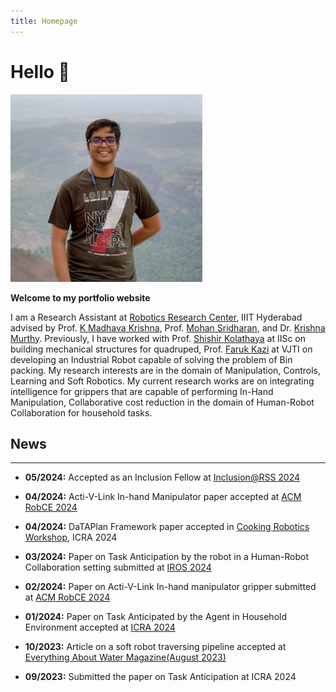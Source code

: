 ```yaml
---
title: Homepage
---
```


# Hello 👋

<img src="/images/site_img.jpg" height="300px">
<!-- [Example_image](/static/profile_pic.png) -->

**Welcome to my portfolio website**

I am a Research Assistant at [Robotics Research Center](https://robotics.iiit.ac.in/), IIIT Hyderabad advised by Prof. [K Madhava Krishna](https://faculty.iiit.ac.in/~mkrishna/), Prof. [Mohan Sridharan](https://homepages.inf.ed.ac.uk/msridhar/), and Dr. [Krishna Murthy](https://krrish94.github.io/). Previously, I have worked with Prof. [Shishir Kolathaya](https://www.shishirny.com/) at IISc on building mechanical structures for quadruped, Prof. [Faruk Kazi](https://in.linkedin.com/in/dr-faruk-kazi-vjti) at VJTI on developing an Industrial Robot capable of solving the problem of Bin packing. My research interests are in the domain of Manipulation, Controls, Learning and Soft Robotics. My current research works are on integrating intelligence for grippers that are capable of performing In-Hand Manipulation, Collaborative cost reduction in the domain of Human-Robot Collaboration for household tasks. 

## News
<hr>

* <b>05/2024:</b> Accepted as an Inclusion Fellow at [Inclusion@RSS 2024](https://roboticsconference.org/program/inclusion/)

* <b>04/2024:</b> Acti-V-Link In-hand Manipulator paper accepted at [ACM RobCE 2024](https://www.robce.org/)

* <b>04/2024:</b> DaTAPlan Framework paper accepted in [Cooking Robotics Workshop](https://sites.google.com/view/icra2024cookingrobotics/accepted-works?authuser=0), ICRA 2024

* <b>03/2024:</b> Paper on Task Anticipation by the robot in a Human-Robot Collaboration setting submitted at [IROS 2024](https://iros2024-abudhabi.org/)

* <b>02/2024:</b> Paper on Acti-V-Link In-hand manipulator gripper submitted at [ACM RobCE 2024](https://www.robce.org/)

* <b>01/2024:</b> Paper on Task Anticipated by the Agent in Household Environment accepted at [ICRA 2024](https://2024.ieee-icra.org/)

* <b>10/2023:</b> Article on a soft robot traversing pipeline accepted at [Everything About Water Magazine(August 2023)](https://www.eawater.com/emagazine/)

* <b>09/2023:</b> Submitted the paper on Task Anticipation at ICRA 2024
